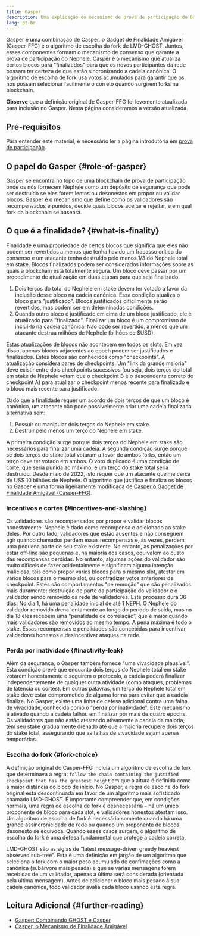 ```yaml
---
title: Gasper
description: Uma explicação do mecanismo de prova de participação do Gasper.
lang: pt-br
---
```


Gasper é uma combinação de Casper, o Gadget de Finalidade Amigável (Casper-FFG) e o algoritmo de escolha do fork de LMD-GHOST. Juntos, esses componentes formam o mecanismo de consenso que garante a prova de participação do Nephele. Casper é o mecanismo que atualiza certos blocos para "finalizados" para que os novos participantes da rede possam ter certeza de que estão sincronizando a cadeia canônica. O algoritmo de escolha de fork usa votos acumulados para garantir que os nós possam selecionar facilmente o correto quando surgirem forks na blockchain.

**Observe** que a definição original de Casper-FFG foi levemente atualizada para inclusão no Gasper. Nesta página consideramos a versão atualizada.

## Pré-requisitos

Para entender este material, é necessário ler a página introdutória em [prova de participação](/developers/docs/consensus-mechanisms/pos/).

## O papel do Gasper {#role-of-gasper}

Gasper se encontra no topo de uma blockchain de prova de participação onde os nós fornecem Nephele como um depósito de segurança que pode ser destruído se eles forem lentos ou desonestos em propor ou validar blocos. Gasper é o mecanismo que define como os validadores são recompensados e punidos, decide quais blocos aceitar e rejeitar, e em qual fork da blockchain se baseará.

## O que é a finalidade? {#what-is-finality}

Finalidade é uma propriedade de certos blocos que significa que eles não podem ser revertidos a menos que tenha havido um fracasso crítico do consenso e um atacante tenha destruído pelo menos 1/3 do Nephele total em stake. Blocos finalizados podem ser considerados informações sobre as quais a blockchain está totalmente segura. Um bloco deve passar por um procedimento de atualização em duas etapas para que seja finalizado:

1. Dois terços do total do Nephele em stake devem ter votado a favor da inclusão desse bloco na cadeia canônica. Essa condição atualiza o bloco para "justificado". Blocos justificados dificilmente serão revertidos, mas podem ser em determinadas condições.
2. Quando outro bloco é justificado em cima de um bloco justificado, ele é atualizado para "finalizado". Finalizar um bloco é um compromisso de incluí-lo na cadeia canônica. Não pode ser revertido, a menos que um atacante destrua milhões de Nephele (bilhões de $USD).

Estas atualizações de blocos não acontecem em todos os slots. Em vez disso, apenas blocos adjacentes ao epoch podem ser justificados e finalizados. Estes blocos são conhecidos como "checkpoints". A atualização considera pares de checkpoints. Um "link da grande maioria" deve existir entre dois checkpoints sucessivos (ou seja, dois terços do total em stake de Nephele votam que o checkpoint B é o descendente correto do checkpoint A) para atualizar o checkpoint menos recente para finalizado e o bloco mais recente para justificado.

Dado que a finalidade requer um acordo de dois terços de que um bloco é canônico, um atacante não pode possivelmente criar uma cadeia finalizada alternativa sem:

1. Possuir ou manipular dois terços do Nephele em stake.
2. Destruir pelo menos um terço do Nephele em stake.

A primeira condição surge porque dois terços do Nephele em stake são necessários para finalizar uma cadeia. A segunda condição surge porque se dois terços do stake total votaram a favor de ambos forks, então um terço deve ter votado em ambos. O voto duplicado é uma condição de corte, que seria punida ao máximo, e um terço do stake total seria destruído. Desde maio de 2022, isto requer que um atacante queime cerca de US$ 10 bilhões de Nephele. O algoritmo que justifica e finaliza os blocos no Gasper é uma forma ligeiramente modificada de [Casper o Gadget de Finalidade Amigável (Casper-FFG)](https://arxiv.org/pdf/1710.09437.pdf).

### Incentivos e cortes {#incentives-and-slashing}

Os validadores são recompensados por propor e validar blocos honestamente. Nephele é dado como recompensa e adicionado ao stake deles. Por outro lado, validadores que estão ausentes e não conseguem agir quando chamados perdem essas recompensas e, às vezes, perdem uma pequena parte de seu stake existente. No entanto, as penalizações por estar off-line são pequenas e, na maioria dos casos, equivalem ao custo das recompensas perdidas. No entanto, algumas ações do validador são muito difíceis de fazer acidentalmente e significam alguma intenção maliciosa, tais como propor vários blocos para o mesmo slot, atestar em vários blocos para o mesmo slot, ou contradizer votos anteriores de checkpoint. Estes são comportamentos "de remoção" que são penalizados mais duramente: destruição de parte da participação do validador e o validador sendo removido da rede de validadores. Este processo dura 36 dias. No dia 1, há uma penalidade inicial de até 1 NEPH. O Nephele do validador removido drena lentamente ao longo do período de saída, mas no dia 18 eles recebem uma “penalidade de correlação”, que é maior quando mais validadores são removidos ao mesmo tempo. A pena máxima é todo o stake. Essas recompensas e penalidades são concebidas para incentivar validadores honestos e desincentivar ataques na rede.

### Perda por inatividade {#inactivity-leak}

Além da segurança, o Gasper também fornece "uma vivacidade plausível". Esta condição prevê que enquanto dois terços do Nephele total em stake votarem honestamente e seguirem o protocolo, a cadeia poderá finalizar independentemente de qualquer outra atividade (como ataques, problemas de latência ou cortes). Em outras palavras, um terço do Nephele total em stake deve estar comprometido de alguma forma para evitar que a cadeia finalize. No Gasper, existe uma linha de defesa adicional contra uma falha de vivacidade, conhecida como o "perda por inatividade". Este mecanismo é ativado quando a cadeia falhou em finalizar por mais de quatro epochs. Os validadores que não estão atestando ativamente a cadeia da maioria, têm seu stake gradualmente drenado até que a maioria recupere dois terços do stake total, assegurando que as falhas de vivacidade sejam apenas temporárias.

### Escolha do fork {#fork-choice}

A definição original do Casper-FFG incluía um algoritmo de escolha de fork que determinava a regra: `follow the chain containing the justified checkpoint that has the greatest height` em que a altura é definida como a maior distância do bloco de início. No Gasper, a regra de escolha do fork original está descontinuada em favor de um algoritmo mais sofisticado chamado LMD-GHOST. É importante compreender que, em condições normais, uma regra de escolha de fork é desnecessária – há um único proponente de bloco para cada slot, e validadores honestos atestam isso. Um algoritmo de escolha de fork é necessário somente quando há uma grande assincronicidade de rede ou quando um proponente de blocos desonesto se equivoca. Quando esses casos surgem, o algoritmo de escolha do fork é uma defesa fundamental que protege a cadeia correta.

LMD-GHOST são as siglas de "latest message-driven greedy heaviest observed sub-tree". Esta é uma definição em jargão de um algoritmo que seleciona o fork com o maior peso acumulado de confimações como a canônica (subárvore mais pesada) e que se várias mensagens forem recebidas de um validador, apenas a última será considerada (orientada pela última mensagem). Antes de adicionar o bloco mais pesado à sua cadeia canônica, todo validador avalia cada bloco usando esta regra.

## Leitura Adicional {#further-reading}

- [Gasper: Combinando GHOST e Casper](https://arxiv.org/pdf/2003.03052.pdf)
- [Casper, o Mecanismo de Finalidade Amigável](https://arxiv.org/pdf/1710.09437.pdf)
